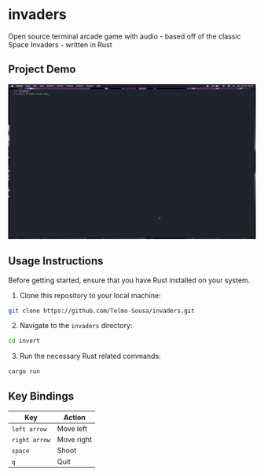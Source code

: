 # invaders
Open source terminal arcade game with audio - based off of the classic Space Invaders - written in Rust

## Project Demo

![Demo](/resources/recording.gif)

## Usage Instructions

Before getting started, ensure that you have Rust installed on your system.

1. Clone this repository to your local machine:

```bash
git clone https://github.com/Telmo-Sousa/invaders.git
```

2. Navigate to the `invaders` directory:

```bash
cd invert
```

3. Run the necessary Rust related commands:

```bash
cargo run
```

## Key Bindings

| Key | Action |
| --- | --- |
| `left arrow` | Move left |
| `right arrow` | Move right |
| `space` | Shoot |
| `q` | Quit |
